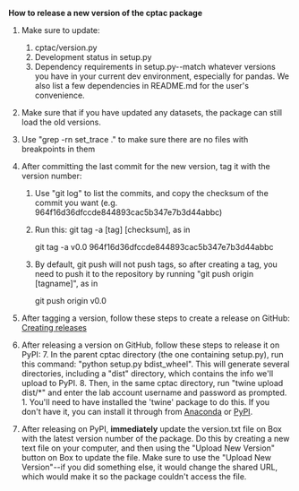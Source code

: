**How to release a new version of the cptac package**



1. Make sure to update:
    1. cptac/version.py
    2. Development status in setup.py
    3. Dependency requirements in setup.py--match whatever versions you have in your current dev environment, especially for pandas. We also list a few dependencies in README.md for the user's convenience.
2. Make sure that if you have updated any datasets, the package can still load the old versions.
3. Use "grep -rn set_trace ." to make sure there are no files with breakpoints in them
4. After committing the last commit for the new version, tag it with the version number: 
    1. Use "git log" to list the commits, and copy the checksum of the commit you want (e.g. 964f16d36dfccde844893cac5b347e7b3d44abbc)
    2. Run this: git tag -a [tag] [checksum], as in 

        git tag -a v0.0 964f16d36dfccde844893cac5b347e7b3d44abbc

    3. By default, git push will not push tags, so after creating a tag, you need to push it to the repository by running "git push origin [tagname]", as in 

        git push origin v0.0

5. After tagging a version, follow these steps to create a release on GitHub: [Creating releases](https://help.github.com/en/articles/creating-releases)
6. After releasing a version on GitHub, follow these steps to release it on PyPI: 
    7. In the parent cptac directory (the one containing setup.py), run this command: "python setup.py bdist_wheel". This will generate several directories, including a "dist" directory, which contains the info we'll upload to PyPI.
    8. Then, in the same cptac directory, run "twine upload dist/*" and enter the lab account username and password as prompted.
        1. You'll need to have installed the 'twine' package to do this. If you don't have it, you can install it through from [Anaconda](https://anaconda.org/conda-forge/twine) or [PyPI](https://pypi.org/project/twine/).
7. After releasing on PyPI, **immediately** update the version.txt file on Box with the latest version number of the package. Do this by creating a new text file on your computer, and then using the "Upload New Version" button on Box to update the file. Make sure to use the "Upload New Version"--if you did something else, it would change the shared URL, which would make it so the package couldn't access the file.
